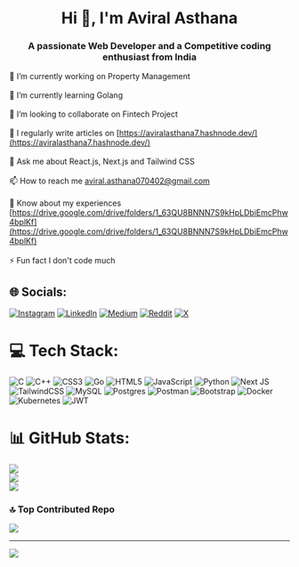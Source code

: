 <h1 align="center">Hi 👋, I'm Aviral Asthana</h1>
<h3 align="center">A passionate Web Developer and a Competitive coding enthusiast from India</h3>

🔭 I’m currently working on Property Management<br><br>🌱 I’m currently learning Golang<br><br>👯 I’m looking to collaborate on Fintech Project<br><br>📝 I regularly write articles on [https://aviralasthana7.hashnode.dev/](https://aviralasthana7.hashnode.dev/)<br><br>💬 Ask me about React.js, Next.js and Tailwind CSS<br><br>📫 How to reach me aviral.asthana070402@gmail.com<br><br>📄 Know about my experiences [https://drive.google.com/drive/folders/1_63QU8BNNN7S9kHpLDbiEmcPhw4bplKf](https://drive.google.com/drive/folders/1_63QU8BNNN7S9kHpLDbiEmcPhw4bplKf)<br><br>⚡ Fun fact I don't code much


## 🌐 Socials:
[![Instagram](https://img.shields.io/badge/Instagram-%23E4405F.svg?logo=Instagram&logoColor=white)](https://instagram.com/i_m_asthana_avi) [![LinkedIn](https://img.shields.io/badge/LinkedIn-%230077B5.svg?logo=linkedin&logoColor=white)](https://linkedin.com/in/https://www.linkedin.com/in/aviral-asthana-02b70824b) [![Medium](https://img.shields.io/badge/Medium-12100E?logo=medium&logoColor=white)](https://medium.com/@@aviral.asthana0704) [![Reddit](https://img.shields.io/badge/Reddit-%23FF4500.svg?logo=Reddit&logoColor=white)](https://reddit.com/user/Cool_Relation2289) [![X](https://img.shields.io/badge/X-black.svg?logo=X&logoColor=white)](https://x.com/AviralAsthana10) 

# 💻 Tech Stack:
![C](https://img.shields.io/badge/c-%2300599C.svg?style=for-the-badge&logo=c&logoColor=white) ![C++](https://img.shields.io/badge/c++-%2300599C.svg?style=for-the-badge&logo=c%2B%2B&logoColor=white) ![CSS3](https://img.shields.io/badge/css3-%231572B6.svg?style=for-the-badge&logo=css3&logoColor=white) ![Go](https://img.shields.io/badge/go-%2300ADD8.svg?style=for-the-badge&logo=go&logoColor=white) ![HTML5](https://img.shields.io/badge/html5-%23E34F26.svg?style=for-the-badge&logo=html5&logoColor=white) ![JavaScript](https://img.shields.io/badge/javascript-%23323330.svg?style=for-the-badge&logo=javascript&logoColor=%23F7DF1E) ![Python](https://img.shields.io/badge/python-3670A0?style=for-the-badge&logo=python&logoColor=ffdd54) ![Next JS](https://img.shields.io/badge/Next-black?style=for-the-badge&logo=next.js&logoColor=white) ![TailwindCSS](https://img.shields.io/badge/tailwindcss-%2338B2AC.svg?style=for-the-badge&logo=tailwind-css&logoColor=white) ![MySQL](https://img.shields.io/badge/mysql-4479A1.svg?style=for-the-badge&logo=mysql&logoColor=white) ![Postgres](https://img.shields.io/badge/postgres-%23316192.svg?style=for-the-badge&logo=postgresql&logoColor=white) ![Postman](https://img.shields.io/badge/Postman-FF6C37?style=for-the-badge&logo=postman&logoColor=white) ![Bootstrap](https://img.shields.io/badge/bootstrap-%238511FA.svg?style=for-the-badge&logo=bootstrap&logoColor=white) ![Docker](https://img.shields.io/badge/docker-%230db7ed.svg?style=for-the-badge&logo=docker&logoColor=white) ![Kubernetes](https://img.shields.io/badge/kubernetes-%23326ce5.svg?style=for-the-badge&logo=kubernetes&logoColor=white) ![JWT](https://img.shields.io/badge/JWT-black?style=for-the-badge&logo=JSON%20web%20tokens)
# 📊 GitHub Stats:
![](https://github-readme-stats.vercel.app/api?username=Aviral0702&theme=merko&hide_border=false&include_all_commits=true&count_private=true)<br/>
![](https://github-readme-streak-stats.herokuapp.com/?user=Aviral0702&theme=merko&hide_border=false)<br/>
![](https://github-readme-stats.vercel.app/api/top-langs/?username=Aviral0702&theme=merko&hide_border=false&include_all_commits=true&count_private=true&layout=compact)

### 🔝 Top Contributed Repo
![](https://github-contributor-stats.vercel.app/api?username=Aviral0702&limit=5&theme=tokyonight&combine_all_yearly_contributions=true)

---
[![](https://visitcount.itsvg.in/api?id=Aviral0702&icon=1&color=10)](https://visitcount.itsvg.in)

<!-- Proudly created with GPRM ( https://gprm.itsvg.in ) -->
